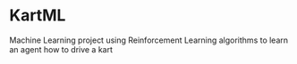 # KartML
Machine Learning project using Reinforcement Learning algorithms to learn an agent how to drive a kart
